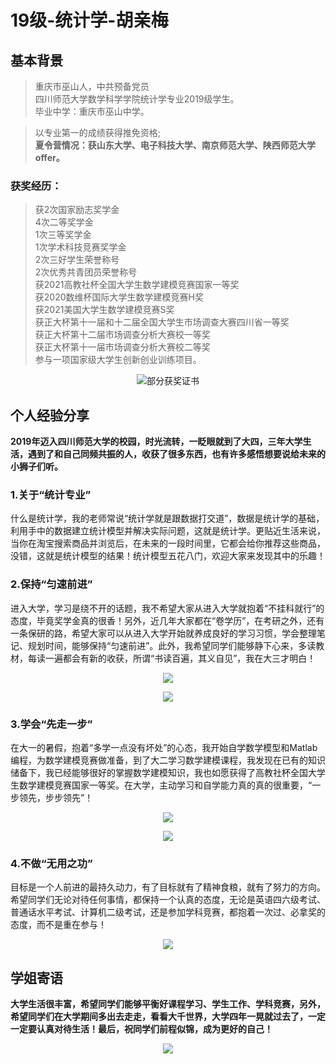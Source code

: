 # 19级-统计学-胡亲梅 

## 基本背景

>重庆市巫山人，中共预备党员<br>
四川师范大学数学科学学院统计学专业2019级学生。<br>
毕业中学：重庆市巫山中学。<br>

>以专业第一的成绩获得推免资格;<br>
**夏令营情况：获山东大学、电子科技大学、南京师范大学、陕西师范大学offer。**<br>

### 获奖经历：
>获2次国家励志奖学金<br>
4次二等奖学金<br>
1次三等奖学金<br>
1次学术科技竞赛奖学金<br>
2次三好学生荣誉称号<br>
2次优秀共青团员荣誉称号<br>
获2021高教社杯全国大学生数学建模竞赛国家一等奖<br>
获2020数维杯国际大学生数学建模竞赛H奖<br>
获2021美国大学生数学建模竞赛S奖<br>
获正大杯第十一届和十二届全国大学生市场调查大赛四川省一等奖<br>
获正大杯第十二届市场调查分析大赛校一等奖<br>
获正大杯第十一届市场调查分析大赛校二等奖<br>
参与一项国家级大学生创新创业训练项目。<br>

<div align=center>

![部分获奖证书](https://www.sicnuwiki.com/Img/%E8%83%A1%E4%BA%B2%E6%A2%85%E9%83%A8%E5%88%86%E8%8E%B7%E5%A5%96%E8%AF%81%E4%B9%A6.png)
</div>

## 个人经验分享
**2019年迈入四川师范大学的校园，时光流转，一眨眼就到了大四，三年大学生活，遇到了和自己同频共振的人，收获了很多东西，也有许多感悟想要说给未来的小狮子们听。**

### 1.关于“统计专业”
什么是统计学，我的老师常说“统计学就是跟数据打交道”，数据是统计学的基础，利用手中的数据建立统计模型并解决实际问题，这就是统计学。更贴近生活来说，当你在淘宝搜索商品并浏览后，在未来的一段时间里，它都会给你推荐这些商品，没错，这就是统计模型的结果！统计模型五花八门，欢迎大家来发现其中的乐趣！

### 2.保持“匀速前进”
进入大学，学习是绕不开的话题，我不希望大家从进入大学就抱着“不挂科就行”的态度，毕竟奖学金真的很香！另外，近几年大家都在“卷学历”，在考研之外，还有一条保研的路，希望大家可以从进入大学开始就养成良好的学习习惯，学会整理笔记、规划时间，能够保持“匀速前进”。此外，我希望同学们能够静下心来，多读教材，每读一遍都会有新的收获，所谓“书读百遍，其义自见”，我在大三才明白！

<div align=center>

![](https://www.sicnuwiki.com/Img/%E8%83%A1%E4%BA%B2%E6%A2%85-%E6%88%91%E7%9A%84%E7%95%AA%E8%8C%84TODO%E6%B8%85%E5%8D%95.png)
</div>

<div align=center>

![](https://www.sicnuwiki.com/Img/%E8%83%A1%E4%BA%B2%E6%A2%85-%E4%B8%93%E4%B8%9A%E8%AF%BE%E7%AC%94%E8%AE%B0%E6%9C%AC.png)
</div>

### 3.学会“先走一步”
在大一的暑假，抱着“多学一点没有坏处”的心态，我开始自学数学模型和Matlab编程，为数学建模竞赛做准备，到了大二学习数学建模课程，我发现在已有的知识储备下，我已经能够很好的掌握数学建模知识，我也如愿获得了高教社杯全国大学生数学建模竞赛国家一等奖。在大学，主动学习和自学能力真的真的很重要，“一步领先，步步领先”！
<div align=center>

![](https://www.sicnuwiki.com/Img/%E8%83%A1%E4%BA%B2%E6%A2%85-%E6%95%B0%E5%AD%A6%E5%BB%BA%E6%A8%A1%E8%87%AA%E5%AD%A6%E8%B5%84%E6%96%99.png)
</div>
<div align=center>

![](https://www.sicnuwiki.com/Img/%E8%83%A1%E4%BA%B2%E6%A2%85-%E6%95%B0%E5%AD%A6%E5%BB%BA%E6%A8%A1%E5%9B%BD%E5%AE%B6%E4%B8%80%E7%AD%89%E5%A5%96%E8%AF%81%E4%B9%A6.png)
</div>

### 4.不做“无用之功”
目标是一个人前进的最持久动力，有了目标就有了精神食粮，就有了努力的方向。希望同学们无论对待任何事情，都保持一个认真的态度，无论是英语四六级考试、普通话水平考试、计算机二级考试，还是参加学科竞赛，都抱着一次过、必拿奖的态度，而不是重在参与！
<div align=center>

![](https://www.sicnuwiki.com/Img/%E8%83%A1%E4%BA%B2%E6%A2%85-%E5%A4%87%E8%80%83%E6%95%99%E5%B8%88%E8%B5%84%E6%A0%BC%E8%AF%81%E5%88%B7%E7%9A%84%E6%A8%A1%E6%8B%9F%E5%8D%B7.png)
</div>

## 学姐寄语
**大学生活很丰富，希望同学们能够平衡好课程学习、学生工作、学科竞赛，另外，希望同学们在大学期间多出去走走，看看大千世界，大学四年一晃就过去了，一定一定要认真对待生活！最后，祝同学们前程似锦，成为更好的自己！**
<div align=center>

![](https://www.sicnuwiki.com/Img/%E8%83%A1%E4%BA%B2%E6%A2%85-%E5%AF%84%E8%AF%AD.png)
</div>
